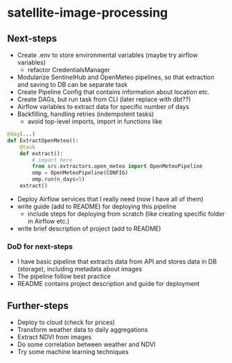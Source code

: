 # satellite-image-processing

## Next-steps
- Create .env to store environmental variables (maybe try airflow variables)
  - refactor CredentialsManager
- Modularize SentinelHub and OpenMeteo pipelines, so that extraction and saving to DB can be separate task
- Create Pipeline Config that contains information about location etc.
- Create DAGs, but run task from CLI (later replace with dbt??)
- Airflow variables to extract data for specific number of days
- Backfilling, handling retries (indempotent tasks)
  - avoid top-level imports, import in functions like
```python
@dag(...)
def ExtractOpenMeteo():
    @task
    def extract():
        # import here
        from src.extractors.open_meteo import OpenMeteoPipeline
        omp = OpenMeteoPipeline(CONFIG)
        omp.run(n_days=5)
    extract()
```
- Deploy Airflow services that I really need (now I have all of them)
- write guide (add to README) for deploying this pipeline
  - include steps for deploying from scratch (like creating specific folder in Airflow etc.)
- write brief description of project (add to README)

### DoD for next-steps
- I have basic pipeline that extracts data from API and stores data in DB (storage), including metadata about images
- The pipeline follow best practice
- README contains project description and guide for deployment

## Further-steps
- Deploy to cloud (check for prices)
- Transform weather data to daily aggregations
- Extract NDVI from images
- Do some correlation between weather and NDVI
- Try some machine learning techniques
